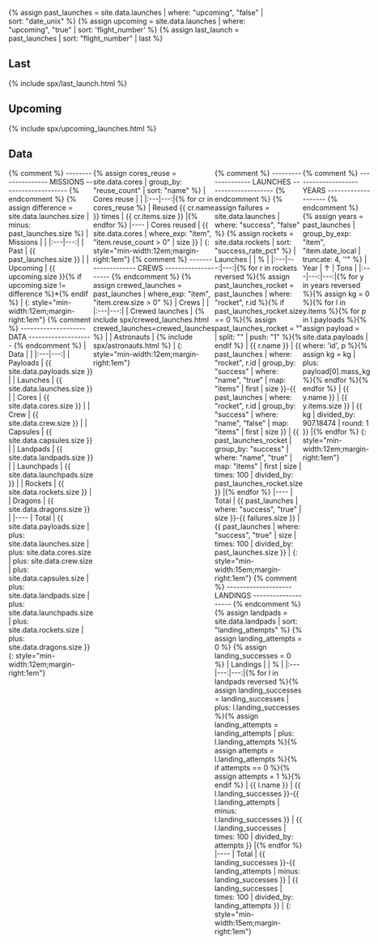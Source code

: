 ---
---

{% assign past_launches = site.data.launches | where: "upcoming", "false" | sort: "date_unix" %}
{% assign upcoming = site.data.launches | where: "upcoming", "true" | sort: 'flight_number' %}
{% assign last_launch = past_launches | sort: "flight_number" | last %}

## Last

{% include spx/last_launch.html %}

## Upcoming

{% include spx/upcoming_launches.html %}

## Data

<div markdown=1 style="display:flex;">
<div markdown=1>
{% comment %} -------------------- MISSIONS -------------------- {% endcomment %}
{% assign difference = site.data.launches.size | minus: past_launches.size %}
| Missions | |
|:---|---:|
| Past | {{ past_launches.size }} |
| Upcoming | {{ upcoming.size }}{% if upcoming.size != difference %}*{% endif %} |
{: style="min-width:12em;margin-right:1em"}
{% comment %} -------------------- DATA -------------------- {% endcomment %}
| Data | |
|:---|---:|
| Payloads | {{ site.data.payloads.size }} |
| Launches | {{ site.data.launches.size }} |
| Cores | {{ site.data.cores.size }} |
| Crew | {{ site.data.crew.size }} |
| Capsules | {{ site.data.capsules.size }} |
| Landpads | {{ site.data.landpads.size }} |
| Launchpads | {{ site.data.launchpads.size }} |
| Rockets | {{ site.data.rockets.size }} |
| Dragons | {{ site.data.dragons.size }} |
|----
| Total | {{ site.data.payloads.size | plus: site.data.launches.size | plus: site.data.cores.size | plus: site.data.crew.size | plus: site.data.capsules.size | plus: site.data.landpads.size | plus: site.data.launchpads.size | plus: site.data.rockets.size | plus: site.data.dragons.size }}
{: style="min-width:12em;margin-right:1em"}
</div>
<div markdown=1>
{% assign cores_reuse = site.data.cores | group_by: "reuse_count" | sort: "name" %}
| Cores reuse | |
|:---|---:|{% for cr in cores_reuse %}
| Reused {{ cr.name }} times | {{ cr.items.size }} |{% endfor %}
|----
| Cores reused | {{ site.data.cores | where_exp: "item", "item.reuse_count > 0" | size }} |
{: style="min-width:12em;margin-right:1em"}
{% comment %} -------------------- CREWS -------------------- {% endcomment %}
{% assign crewed_launches = past_launches | where_exp: "item", "item.crew.size > 0" %}
| Crews | |
|:---|---:|
| Crewed launches | {% include spx/crewed_launches.html crewed_launches=crewed_launches %} |
| Astronauts | {% include spx/astronauts.html %} |
{: style="min-width:12em;margin-right:1em"}
</div>
<div markdown=1>
{% comment %} -------------------- LAUNCHES -------------------- {% endcomment %}
{% assign failures = site.data.launches | where: "success", "false" %}
{% assign rockets = site.data.rockets | sort: "success_rate_pct" %}
| Launches | | % |
|:---|---:|---:|{% for r in rockets reversed %}{% assign past_launches_rocket = past_launches | where: "rocket", r.id %}{% if past_launches_rocket.size == 0 %}{% assign past_launches_rocket = "" | split: "" | push: "1" %}{% endif %}
| <span {% if r.active != true %}class="fg-secondary" {% endif %}>{{ r.name }}</span> | {{ past_launches | where: "rocket", r.id | group_by: "success" | where: "name", "true" | map: "items" | first | size }}-{{ past_launches | where: "rocket", r.id | group_by: "success" | where: "name", "false" | map: "items" | first | size }} | {{ past_launches_rocket | group_by: "success" | where: "name", "true" | map: "items" | first | size | times: 100 | divided_by: past_launches_rocket.size }} |{% endfor %}
|----
| Total | {{ past_launches | where: "success", "true" | size }}-{{ failures.size }} | {{ past_launches | where: "success", "true" | size | times: 100 | divided_by: past_launches.size }} | 
{: style="min-width:15em;margin-right:1em"}
{% comment %} -------------------- LANDINGS -------------------- {% endcomment %}
{% assign landpads = site.data.landpads | sort: "landing_attempts" %}
{% assign landing_attempts = 0 %}
{% assign landing_successes = 0 %}
| Landings | | % |
|:---|---:|---:|{% for l in landpads reversed %}{% assign landing_successes = landing_successes | plus: l.landing_successes %}{% assign landing_attempts = landing_attempts | plus: l.landing_attempts %}{% assign attempts = l.landing_attempts %}{% if attempts == 0 %}{% assign attempts = 1 %}{% endif %}
| <span {% if l.status != "active" %}class="fg-secondary" {% endif %}title="{{ l.full_name }}">{{ l.name }}</span> | {{ l.landing_successes }}-{{ l.landing_attempts | minus: l.landing_successes }} | {{ l.landing_successes | times: 100 | divided_by: attempts }} |{% endfor %}
|----
| Total | {{ landing_successes }}-{{ landing_attempts | minus: landing_successes }} | {{ landing_successes | times: 100 | divided_by: landing_attempts }} |
{: style="min-width:15em;margin-right:1em"}
</div>
{% comment %} -------------------- YEARS -------------------- {% endcomment %}
{% assign years = past_launches | group_by_exp: "item", "item.date_local | truncate: 4, ''" %}
| Year | &uarr; | Tons |
|:---|---:|---:|{% for y in years reversed %}{% assign kg = 0 %}{% for l in y.items %}{% for p in l.payloads %}{% assign payload = site.data.payloads | where: 'id', p %}{% assign kg = kg | plus: payload[0].mass_kg %}{% endfor %}{% endfor %}
| {{ y.name }} | {{ y.items.size }} | {{ kg | divided_by: 907.18474 | round: 1 }} |{% endfor %}
{: style="min-width:12em;margin-right:1em"}
</div>